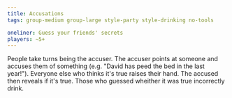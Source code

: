 ```yaml
---
title: Accusations
tags: group-medium group-large style-party style-drinking no-tools

oneliner: Guess your friends' secrets
players: ~5+
---
```

People take turns being the accuser. The accuser points at someone and accuses them of something (e.g. "David has peed the bed in the last year!"). Everyone else who thinks it's true raises their hand. The accused then reveals if it's true. Those who guessed wheither it was true incorrectly drink.
